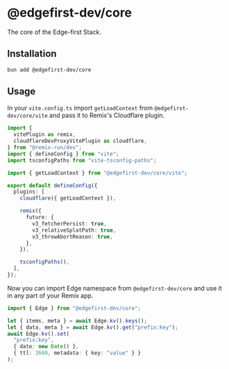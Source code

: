# @edgefirst-dev/core

The core of the Edge-first Stack.

## Installation

```bash
bun add @edgefirst-dev/core
```

## Usage

In your `vite.config.ts` import `getLoadContext` from `@edgefirst-dev/core/vite` and pass it to Remix's Cloudflare plugin.

```ts
import {
  vitePlugin as remix,
  cloudflareDevProxyVitePlugin as cloudflare,
} from "@remix-run/dev";
import { defineConfig } from "vite";
import tsconfigPaths from "vite-tsconfig-paths";

import { getLoadContext } from "@edgefirst-dev/core/vite";

export default defineConfig({
  plugins: [
    cloudflare({ getLoadContext }),

    remix({
      future: {
        v3_fetcherPersist: true,
        v3_relativeSplatPath: true,
        v3_throwAbortReason: true,
      },
    }),

    tsconfigPaths(),
  ],
});
```

Now you can import Edge namespace from `@edgefirst-dev/core` and use it in any part of your Remix app.

```ts
import { Edge } from "@edgefirst-dev/core";

let { items, meta } = await Edge.kv().keys();
let { data, meta } = await Edge.kv().get("prefix:key");
await Edge.kv().set(
  "prefix:key",
  { date: new Date() },
  { ttl: 3600, metadata: { key: "value" } }
);
```
